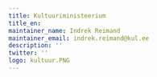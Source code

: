 ```yaml
---
title: Kultuuriministeerium
title_en:
maintainer_name: Indrek Reimand
maintainer_email: indrek.reimand@kul.ee
description: ''
twitter: ''
logo: kultuur.PNG
---
```

